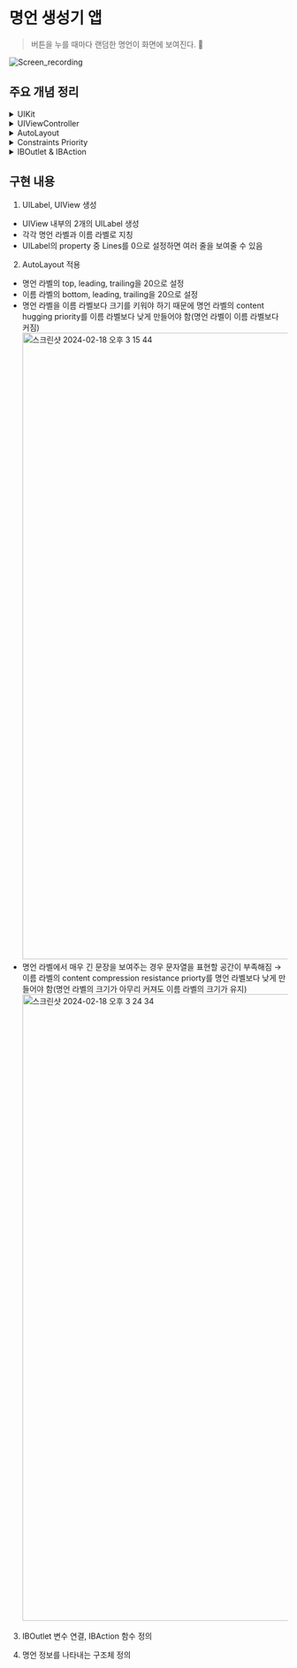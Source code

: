 # 명언 생성기 앱

> 버튼을 누를 때마다 랜덤한 명언이 화면에 보여진다. 💬

![Screen_recording](https://github.com/mijisuh/mijisuh/assets/57468832/ee353193-f576-4915-8294-fe6bb567f0e1)

## 주요 개념 정리

<details>
<summary>UIKit</summary>

- **사용자 인터페이스를 관리**하고 **사용자 이벤트를 처리**하는 것이 주 목적인 프레임워크
- 어플리케이션에서 <u>화면을 구성하는 요소</u>들이 이 프레임워크에 포함되어 있음
- UI-가 붙는 클래스를 사용하려면 `import UIKit`필요
- UIKit의 앱은 기본적으로 MVC 구조
</details>

<details><summary>UIViewController</summary>

- **UIView**는 <u>화면를 구성하는 기본 클래스</u>로 여러 UI 컴포넌트들이 UIView를 상속받고 있음
- **UIViewController**는 앱의 근간을 이루는 객체로 <u>전체적인 인터페이스의 레이아웃을 관리</u>하고 다른 ViewController와 함께 앱을 구성함(화면 하나를 관리하는 단위)
</details>

<details>
<summary>AutoLayout</summary>

- **아이폰의 다양한 해상도에 대응**하기 위한 개념으로 제약 조건(Constraints)으로 <u>뷰의 위치나 크기를 지정</u>할 수 있음
- 스토리보드에서 설정 가능
- 화면/뷰 간의 마진, 뷰 간의 정렬에 제약 조건 추가 가능
</details>


<details><summary>Constraints Priority</summary>

- UI Framework에서 제공되는 일부 view에는 **Intrinsic Content Size(고유 콘텐츠 크기)** 라는 개념이 있는데 이는 <u>뷰의 자체 콘텐츠 크기</u>를 말한다. 예를 들어, UILabel의 고유 콘텐츠 크기는 레이블의 텍스트 크기고, ImageView의 고유 콘텐츠 크기는 이미지 자체의 크기임

- 이렇게 라벨이나 버튼 등에서 텍스트나 이미지에 따라서 뷰의 크기가 결정되는 경우 <u>다른 뷰에 걸린 제약에 의해 본래의 고유 사이즈보다 크기가 늘어나거나 줄어드는 경우</u>가 있는데 이를 **Constraints Priority(제약 우선순위)** 를 활용해 조정할 수 있음
  - **고유 콘텐츠 크기 변경에 대한 우선순위**
  - 우선순위가 높을수록 우선적으로 적용 
  - 사이드 인스펙트 메뉴에서 설정
  - 우선순위는 1~1000 까지의 값 (1000: required, 750: high, 500: medium, 250: low)
  - **content hugging**과 **content compression resistance**로 구성
    <img width="687" alt="images_wansook0316_post_82c131b4-003e-4508-a210-4f0065bc879b_Screen Shot 2022-03-29 at 9 32 30 AM" src="https://github.com/mijisuh/mijisuh/assets/57468832/e50fb93b-6895-4e34-b05b-26f31cca8d33">

- <u>늘어나는 경우에 저항</u>하는 제약(최대 크기에 대한 제한)은 **content hugging**(우선순위가 높으면 자신의 크기 유지, 우선순위가 낮으면 크기가 늘어남)

- <u>줄어드는 경우에 저항</u>하는 제약(최소 크기에 대한 제한)은 **content compression resistance**(우선순위가 높으면 자신의 크기 유지, 우선순위가 낮으면 크기가 줄어듬)

</details>


<details><summary>IBOutlet & IBAction</summary>

- **IBOutlet**은 스토리보드에 등록한 UI 오브젝트를 <u>코드에서 변수로 접근</u>할 수 있게 만들어줌
- **IBAction**은 버튼과 연결시켜 <u>이벤트를 처리</u>할 수 있도록 함
</details>


## 구현 내용
1. UILabel, UIView 생성
  - UIView 내부의 2개의 UILabel 생성
  - 각각 명언 라벨과 이름 라벨로 지칭
  - UILabel의 property 중 Lines를 0으로 설정하면 여러 줄을 보여줄 수 있음

2. AutoLayout 적용
  - 명언 라벨의 top, leading, trailing을 20으로 설정
  - 이름 라벨의 bottom, leading, trailing을 20으로 설정
  - 명언 라벨을 이름 라벨보다 크기를 키워야 하기 때문에 명언 라벨의 content hugging priority를 이름 라벨보다 낮게 만들어야 함(명언 라벨이 이름 라벨보다 커짐)
    <img width="1133" alt="스크린샷 2024-02-18 오후 3 15 44" src="https://github.com/mijisuh/mijisuh/assets/57468832/41c8c4dc-0e62-4ffa-aa18-4b2076566e4f">
  - 명언 라벨에서 매우 긴 문장을 보여주는 경우 문자열을 표현할 공간이 부족해짐 → 이름 라벨의 content compression resistance priorty를 명언 라벨보다 낮게 만들어야 함(명언 라벨의 크기가 아무리 커져도 이름 라벨의 크기가 유지)
    <img width="1133" alt="스크린샷 2024-02-18 오후 3 24 34" src="https://github.com/mijisuh/mijisuh/assets/57468832/cb514e75-5d4b-4e13-99cf-9121b1819497">
    
3. IBOutlet 변수 연결, IBAction 함수 정의
   
4. 명언 정보를 나타내는 구조체 정의


